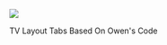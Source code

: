 [![](https://jitpack.io/v/R01NDev/TVTabLayout.svg)](https://jitpack.io/#R01NDev/TVTabLayout)

TV Layout Tabs Based On Owen's Code
